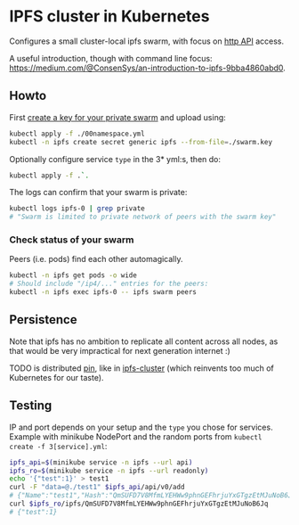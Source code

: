
# IPFS cluster in Kubernetes

Configures a small cluster-local ipfs swarm, with focus on [http API](https://github.com/ipfs/http-api-spec) access.

A useful introduction, though with command line focus: https://medium.com/@ConsenSys/an-introduction-to-ipfs-9bba4860abd0.

## Howto

First [create a key for your private swarm](https://github.com/ipfs/go-ipfs/blob/v0.4.11/docs/experimental-features.md#private-networks) and upload using:
```bash
kubectl apply -f ./00namespace.yml
kubectl -n ipfs create secret generic ipfs --from-file=./swarm.key
```

Optionally configure service `type` in the 3* yml:s, then do:
```bash
kubectl apply -f .`.
```

The logs can confirm that your swarm is private:
```bash
kubectl logs ipfs-0 | grep private
# "Swarm is limited to private network of peers with the swarm key"
```

### Check status of your swarm

Peers (i.e. pods) find each other automagically.

```bash
kubectl -n ipfs get pods -o wide
# Should include "/ip4/..." entries for the peers:
kubectl -n ipfs exec ipfs-0 -- ipfs swarm peers
```

## Persistence

Note that ipfs has no ambition to replicate all content across all nodes,
as that would be very impractical for next generation internet :)

TODO is distributed [pin](https://www.reddit.com/r/ipfs/comments/69l1y8/does_ipfs_add_automatically_pin/),
like in [ipfs-cluster](https://github.com/ipfs/ipfs-cluster) (which reinvents too much of Kubernetes for our taste).

## Testing

IP and port depends on your setup and the `type` you chose for services. Example with minikube NodePort and the random ports from `kubectl create -f 3[service].yml`:

```bash
ipfs_api=$(minikube service -n ipfs --url api)
ipfs_ro=$(minikube service -n ipfs --url readonly)
echo '{"test":1}' > test1
curl -F "data=@./test1" $ipfs_api/api/v0/add
# {"Name":"test1","Hash":"QmSUFD7V8MfmLYEHWw9phnGEFhrjuYxGTgzEtMJuNoB6Jq"}
curl $ipfs_ro/ipfs/QmSUFD7V8MfmLYEHWw9phnGEFhrjuYxGTgzEtMJuNoB6Jq
# {"test":1}
```
